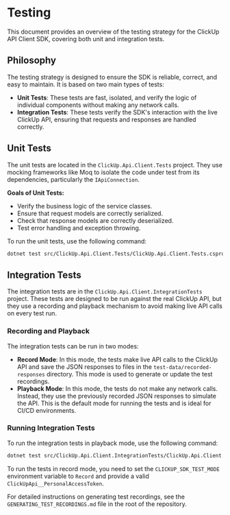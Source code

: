 # Testing

This document provides an overview of the testing strategy for the ClickUp API Client SDK, covering both unit and integration tests.

## Philosophy

The testing strategy is designed to ensure the SDK is reliable, correct, and easy to maintain. It is based on two main types of tests:

- **Unit Tests**: These tests are fast, isolated, and verify the logic of individual components without making any network calls.
- **Integration Tests**: These tests verify the SDK's interaction with the live ClickUp API, ensuring that requests and responses are handled correctly.

## Unit Tests

The unit tests are located in the `ClickUp.Api.Client.Tests` project. They use mocking frameworks like Moq to isolate the code under test from its dependencies, particularly the `IApiConnection`.

**Goals of Unit Tests:**

- Verify the business logic of the service classes.
- Ensure that request models are correctly serialized.
- Check that response models are correctly deserialized.
- Test error handling and exception throwing.

To run the unit tests, use the following command:

```bash
dotnet test src/ClickUp.Api.Client.Tests/ClickUp.Api.Client.Tests.csproj
```

## Integration Tests

The integration tests are in the `ClickUp.Api.Client.IntegrationTests` project. These tests are designed to be run against the real ClickUp API, but they use a recording and playback mechanism to avoid making live API calls on every test run.

### Recording and Playback

The integration tests can be run in two modes:

- **Record Mode**: In this mode, the tests make live API calls to the ClickUp API and save the JSON responses to files in the `test-data/recorded-responses` directory. This mode is used to generate or update the test recordings.
- **Playback Mode**: In this mode, the tests do not make any network calls. Instead, they use the previously recorded JSON responses to simulate the API. This is the default mode for running the tests and is ideal for CI/CD environments.

### Running Integration Tests

To run the integration tests in playback mode, use the following command:

```bash
dotnet test src/ClickUp.Api.Client.IntegrationTests/ClickUp.Api.Client.IntegrationTests.csproj
```

To run the tests in record mode, you need to set the `CLICKUP_SDK_TEST_MODE` environment variable to `Record` and provide a valid `ClickUpApi__PersonalAccessToken`.

For detailed instructions on generating test recordings, see the `GENERATING_TEST_RECORDINGS.md` file in the root of the repository.